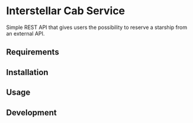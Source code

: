 # Interstellar Cab Service

Simple REST API that gives users the possibility to reserve a starship from an external API.


## Requirements

## Installation

## Usage

## Development

